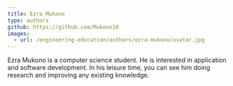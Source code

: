 ```yaml
---
title: Ezra Mukono
type: authors
github: https://github.com/Mukono10
images:
  - url: /engineering-education/authors/ezra-mukono/avatar.jpg
---
```

Ezra Mukono is a computer science student. He is interested in application and software development. In his leisure time, you can see him doing research and improving any existing knowledge.